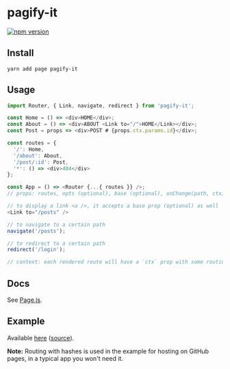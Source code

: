 # pagify-it

[![npm version](https://badge.fury.io/js/pagify-it.svg)](https://badge.fury.io/js/pagify-it)

## Install

`yarn add page pagify-it`

## Usage

```javascript
import Router, { Link, navigate, redirect } from 'pagify-it';

const Home = () => <div>HOME</div>;
const About = () => <div>ABOUT <Link to="/">HOME</Link></div>;
const Post = props => <div>POST # {props.ctx.params.id}</div>;

const routes = {
  '/': Home,
  '/about': About,
  '/post/:id': Post,
  '*': () => <div>404</div>
};

const App = () => <Router {...{ routes }} />;
// props: routes, opts (optional), base (optional), onChange(path, ctx) (optional)

// to display a link <a />, it accepts a base prop (optional) as well
<Link to="/posts" />

// to navigate to a certain path
navigate('/posts');

// to redirect to a certain path
redirect('/login');

// context: each rendered route will have a `ctx` prop with some routing metadata
```

## Docs

See [Page.js](https://visionmedia.github.io/page.js/).

## Example

Available [here](https://sonaye.github.io/pagify-it/) ([source](/example)).

**Note:** Routing with hashes is used in the example for hosting on GitHub pages, in a typical app you won't need it.
